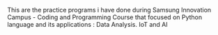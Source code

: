 This are the practice programs i have done during Samsung Innovation Campus - Coding and Programming Course that focused on Python language and its applications : Data Analysis. IoT and AI 
